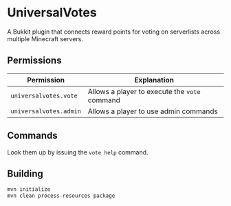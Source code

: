 # UniversalVotes
A Bukkit plugin that connects reward points for voting on serverlists across multiple Minecraft servers.

## Permissions
| Permission | Explanation |
|------------|-------------|
| `universalvotes.vote` | Allows a player to execute the `vote` command |
| `universalvotes.admin` | Allows a player to use admin commands |

## Commands
Look them up by issuing the `vote help` command.

## Building
```bash
mvn initialize
mvn clean process-resources package
```
